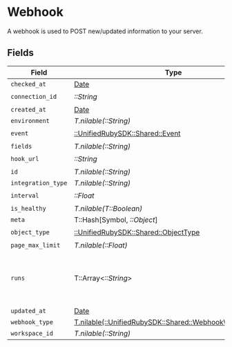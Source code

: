 # Webhook

A webhook is used to POST new/updated information to your server.


## Fields

| Field                                                                                                | Type                                                                                                 | Required                                                                                             | Description                                                                                          |
| ---------------------------------------------------------------------------------------------------- | ---------------------------------------------------------------------------------------------------- | ---------------------------------------------------------------------------------------------------- | ---------------------------------------------------------------------------------------------------- |
| `checked_at`                                                                                         | [Date](https://ruby-doc.org/stdlib-2.6.1/libdoc/date/rdoc/Date.html)                                 | :heavy_minus_sign:                                                                                   | N/A                                                                                                  |
| `connection_id`                                                                                      | *::String*                                                                                           | :heavy_check_mark:                                                                                   | N/A                                                                                                  |
| `created_at`                                                                                         | [Date](https://ruby-doc.org/stdlib-2.6.1/libdoc/date/rdoc/Date.html)                                 | :heavy_minus_sign:                                                                                   | N/A                                                                                                  |
| `environment`                                                                                        | *T.nilable(::String)*                                                                                | :heavy_minus_sign:                                                                                   | N/A                                                                                                  |
| `event`                                                                                              | [::UnifiedRubySDK::Shared::Event](../../models/shared/event.md)                                      | :heavy_check_mark:                                                                                   | N/A                                                                                                  |
| `fields`                                                                                             | *T.nilable(::String)*                                                                                | :heavy_minus_sign:                                                                                   | N/A                                                                                                  |
| `hook_url`                                                                                           | *::String*                                                                                           | :heavy_check_mark:                                                                                   | N/A                                                                                                  |
| `id`                                                                                                 | *T.nilable(::String)*                                                                                | :heavy_minus_sign:                                                                                   | N/A                                                                                                  |
| `integration_type`                                                                                   | *T.nilable(::String)*                                                                                | :heavy_minus_sign:                                                                                   | N/A                                                                                                  |
| `interval`                                                                                           | *::Float*                                                                                            | :heavy_check_mark:                                                                                   | N/A                                                                                                  |
| `is_healthy`                                                                                         | *T.nilable(T::Boolean)*                                                                              | :heavy_minus_sign:                                                                                   | N/A                                                                                                  |
| `meta`                                                                                               | T::Hash[Symbol, *::Object*]                                                                          | :heavy_minus_sign:                                                                                   | N/A                                                                                                  |
| `object_type`                                                                                        | [::UnifiedRubySDK::Shared::ObjectType](../../models/shared/objecttype.md)                            | :heavy_check_mark:                                                                                   | N/A                                                                                                  |
| `page_max_limit`                                                                                     | *T.nilable(::Float)*                                                                                 | :heavy_minus_sign:                                                                                   | N/A                                                                                                  |
| `runs`                                                                                               | T::Array<*::String*>                                                                                 | :heavy_minus_sign:                                                                                   | An array of the most revent virtual webhook runs                                                     |
| `updated_at`                                                                                         | [Date](https://ruby-doc.org/stdlib-2.6.1/libdoc/date/rdoc/Date.html)                                 | :heavy_minus_sign:                                                                                   | N/A                                                                                                  |
| `webhook_type`                                                                                       | [T.nilable(::UnifiedRubySDK::Shared::WebhookWebhookType)](../../models/shared/webhookwebhooktype.md) | :heavy_minus_sign:                                                                                   | N/A                                                                                                  |
| `workspace_id`                                                                                       | *T.nilable(::String)*                                                                                | :heavy_minus_sign:                                                                                   | N/A                                                                                                  |